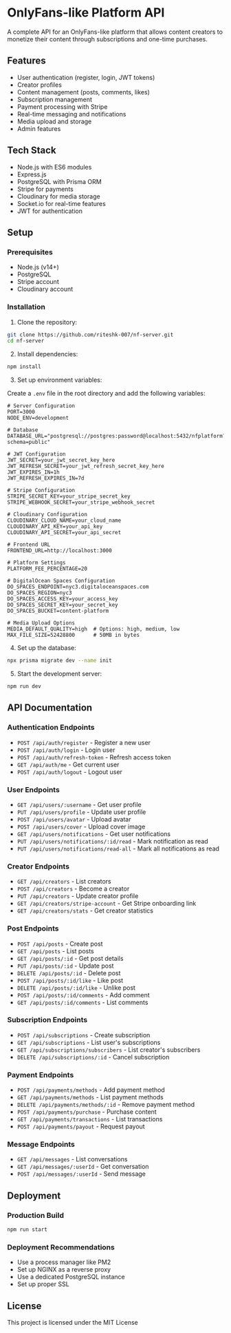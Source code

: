 # OnlyFans-like Platform API

A complete API for an OnlyFans-like platform that allows content creators to monetize their content through subscriptions and one-time purchases.

## Features

- User authentication (register, login, JWT tokens)
- Creator profiles
- Content management (posts, comments, likes)
- Subscription management
- Payment processing with Stripe
- Real-time messaging and notifications
- Media upload and storage
- Admin features

## Tech Stack

- Node.js with ES6 modules
- Express.js
- PostgreSQL with Prisma ORM
- Stripe for payments
- Cloudinary for media storage
- Socket.io for real-time features
- JWT for authentication

## Setup

### Prerequisites

- Node.js (v14+)
- PostgreSQL
- Stripe account
- Cloudinary account

### Installation

1. Clone the repository:

```bash
git clone https://github.com/riteshk-007/nf-server.git
cd nf-server
```

2. Install dependencies:

```bash
npm install
```

3. Set up environment variables:

Create a `.env` file in the root directory and add the following variables:

```
# Server Configuration
PORT=3000
NODE_ENV=development

# Database
DATABASE_URL="postgresql://postgres:password@localhost:5432/nfplatform?schema=public"

# JWT Configuration
JWT_SECRET=your_jwt_secret_key_here
JWT_REFRESH_SECRET=your_jwt_refresh_secret_key_here
JWT_EXPIRES_IN=1h
JWT_REFRESH_EXPIRES_IN=7d

# Stripe Configuration
STRIPE_SECRET_KEY=your_stripe_secret_key
STRIPE_WEBHOOK_SECRET=your_stripe_webhook_secret

# Cloudinary Configuration
CLOUDINARY_CLOUD_NAME=your_cloud_name
CLOUDINARY_API_KEY=your_api_key
CLOUDINARY_API_SECRET=your_api_secret

# Frontend URL
FRONTEND_URL=http://localhost:3000

# Platform Settings
PLATFORM_FEE_PERCENTAGE=20

# DigitalOcean Spaces Configuration
DO_SPACES_ENDPOINT=nyc3.digitaloceanspaces.com
DO_SPACES_REGION=nyc3
DO_SPACES_ACCESS_KEY=your_access_key
DO_SPACES_SECRET_KEY=your_secret_key
DO_SPACES_BUCKET=content-platform

# Media Upload Options
MEDIA_DEFAULT_QUALITY=high  # Options: high, medium, low
MAX_FILE_SIZE=52428800      # 50MB in bytes
```

4. Set up the database:

```bash
npx prisma migrate dev --name init
```

5. Start the development server:

```bash
npm run dev
```

## API Documentation

### Authentication Endpoints

- `POST /api/auth/register` - Register a new user
- `POST /api/auth/login` - Login user
- `POST /api/auth/refresh-token` - Refresh access token
- `GET /api/auth/me` - Get current user
- `POST /api/auth/logout` - Logout user

### User Endpoints

- `GET /api/users/:username` - Get user profile
- `PUT /api/users/profile` - Update user profile
- `POST /api/users/avatar` - Upload avatar
- `POST /api/users/cover` - Upload cover image
- `GET /api/users/notifications` - Get user notifications
- `PUT /api/users/notifications/:id/read` - Mark notification as read
- `PUT /api/users/notifications/read-all` - Mark all notifications as read

### Creator Endpoints

- `GET /api/creators` - List creators
- `POST /api/creators` - Become a creator
- `PUT /api/creators` - Update creator profile
- `GET /api/creators/stripe-account` - Get Stripe onboarding link
- `GET /api/creators/stats` - Get creator statistics

### Post Endpoints

- `POST /api/posts` - Create post
- `GET /api/posts` - List posts
- `GET /api/posts/:id` - Get post details
- `PUT /api/posts/:id` - Update post
- `DELETE /api/posts/:id` - Delete post
- `POST /api/posts/:id/like` - Like post
- `DELETE /api/posts/:id/like` - Unlike post
- `POST /api/posts/:id/comments` - Add comment
- `GET /api/posts/:id/comments` - List comments

### Subscription Endpoints

- `POST /api/subscriptions` - Create subscription
- `GET /api/subscriptions` - List user's subscriptions
- `GET /api/subscriptions/subscribers` - List creator's subscribers
- `DELETE /api/subscriptions/:id` - Cancel subscription

### Payment Endpoints

- `POST /api/payments/methods` - Add payment method
- `GET /api/payments/methods` - List payment methods
- `DELETE /api/payments/methods/:id` - Remove payment method
- `POST /api/payments/purchase` - Purchase content
- `GET /api/payments/transactions` - List transactions
- `POST /api/payments/payout` - Request payout

### Message Endpoints

- `GET /api/messages` - List conversations
- `GET /api/messages/:userId` - Get conversation
- `POST /api/messages/:userId` - Send message

## Deployment

### Production Build

```bash
npm run start
```

### Deployment Recommendations

- Use a process manager like PM2
- Set up NGINX as a reverse proxy
- Use a dedicated PostgreSQL instance
- Set up proper SSL

## License

This project is licensed under the MIT License
